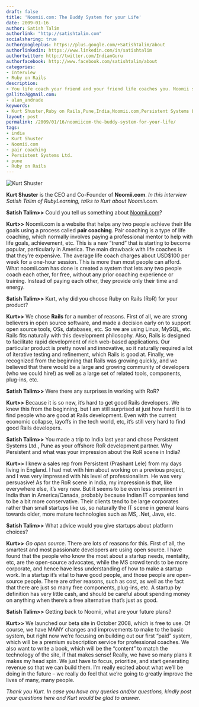 ```yaml
---
draft: false
title: 'Noomii.com: The Buddy System for your Life'
date: 2009-01-16
author: Satish Talim
authorlink: "http://satishtalim.com"
socialsharing: true
authorgoogleplus: https://plus.google.com/+SatishTalim/about
authorlinkedin: https://www.linkedin.com/in/satishtalim
authortwitter: http://twitter.com/IndianGuru
authorfacebook: http://www.facebook.com/satishtalim/about
categories:
- Interview
- Ruby on Rails
description:
- You life coach your friend and your friend life coaches you. Noomii shows you how!
gallito7@gmail.com:
- alan_andrade
keywords:
- Kurt Shuster,Ruby on Rails,Pune,India,Noomii.com,Persistent Systems Ltd.,pair coaching
layout: post
permalink: /2009/01/16/noomiicom-the-buddy-system-for-your-life/
tags:
- india
- Kurt Shuster
- Noomii.com
- pair coaching
- Persistent Systems Ltd.
- pune
- Ruby on Rails
---
```

![Kurt
Shuster](http://www.rubylearning.com/images/kurt.jpg "Kurt Shuster")

**Kurt Shuster** is the CEO and Co-Founder of **Noomii.com**. *In this
interview Satish Talim of RubyLearning, talks to Kurt about Noomii.com*.<!--more-->

**Satish Talim\>\>** Could you tell us something about
[Noomii.com](http://noomii.com/)?

**Kurt\>\>** Noomii.com is a website that helps any two people achieve
their life goals using a process called **pair coaching**. Pair coaching
is a type of life coaching, which normally involves paying a
professional mentor to help with life goals, achievement, etc. This is a
new “trend” that is starting to become popular, particularly in America.
The main drawback with life coaches is that they’re expensive. The
average life coach charges about USD\$100 per week for a one-hour
session. This is more than most people can afford. What noomii.com has
done is created a system that lets any two people coach each other, for
free, without any prior coaching experience or training. Instead of
paying each other, they provide only their time and energy.

**Satish Talim\>\>** Kurt, why did you choose Ruby on Rails (RoR) for
your product?

**Kurt\>\>** We chose **Rails** for a number of reasons. First of all,
we are strong believers in open source software, and made a decision
early on to support open source tools, OSs, databases, etc. So we are
using Linux, MySQL, etc. Rails fits naturally with this development
philosophy. Also, Rails is designed to facilitate rapid development of
rich web-based applications. Our particular product is pretty novel and
innovative, so it naturally required a lot of iterative testing and
refinement, which Rails is good at. Finally, we recognized from the
beginning that Rails was growing quickly, and we believed that there
would be a large and growing community of developers (who we could
hire!) as well as a large set of related tools, components, plug-ins,
etc.

**Satish Talim\>\>** Were there any surprises in working with RoR?

**Kurt\>\>** Because it is so new, it’s hard to get good Rails
developers. We knew this from the beginning, but I am still surprised at
just how hard it is to find people who are good at Rails development.
Even with the current economic collapse, layoffs in the tech world, etc,
it’s still very hard to find good Rails developers.

**Satish Talim\>\>** You made a trip to India last year and chose
Persistent Systems Ltd., Pune as your offshore RoR development partner.
Why Persistent and what was your impression about the RoR scene in
India?

**Kurt\>\>** I knew a sales rep from Persistent (Prashant Lele) from my
days living in England. I had met with him about working on a previous
project, and I was very impressed with his level of professionalism. He
was very persuasive! As for the RoR scene in India, my impression is
that, like everywhere else, it’s very new. But it seems to be even less
prominent in India than in America/Canada, probably because Indian IT
companies tend to be a bit more conservative. Their clients tend to be
large corporates rather than small startups like us, so naturally the IT
scene in general leans towards older, more mature technologies such as
MS, .Net, Java, etc.

**Satish Talim\>\>** What advice would you give startups about platform
choices?

**Kurt\>\>** *Go open source*. There are lots of reasons for this. First
of all, the smartest and most passionate developers are using open
source. I have found that the people who know the most about a startup
needs, mentality, etc, are the open-source advocates, while the MS crowd
tends to be more corporate, and hence have less understanding of how to
make a startup work. In a startup it’s vital to have good people, and
those people are open-source people. There are other reasons, such as
cost, as well as the fact that there are just so many free components,
plug-ins, etc. A startup by definition has very little cash, and should
be careful about spending money on anything when there’s a free
alternative that’s just as good.

**Satish Talim\>\>** Getting back to Noomii, what are your future plans?

**Kurt\>\>** We launched our beta site in October 2008, which is free to
use. Of course, we have MANY changes and improvements to make to the
basic system, but right now we’re focusing on building out our first
“paid” system, which will be a premium subscription service for
professional coaches. We also want to write a book, which will be the
“content” to match the technology of the site, if that makes sense!
Really, we have so many plans it makes my head spin. We just have to
focus, prioritize, and start generating revenue so that we can build
them. I’m really excited about what we’ll be doing in the future – we
really do feel that we’re going to greatly improve the lives of many,
many people.

*Thank you Kurt. In case you have any queries and/or questions, kindly
post your questions here and Kurt would be glad to answer.*
